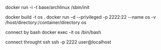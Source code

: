 docker run -i -t base/archlinux /sbin/init

docker build -t os .
docker run -d --privileged -p 2222:22 --name os -v /host/directory:/container/directory os

connect by bash
docker exec -it os /bin/bash

connect throught ssh
ssh -p 2222 user@localhost
